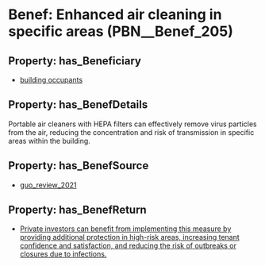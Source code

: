 # Benef: __Enhanced air cleaning in specific areas__ (PBN__Benef_205)

## Property: has_Beneficiary

* [building occupants](../Stakeholder/PBN__Stakeholder_97)

## Property: has_BenefDetails

Portable air cleaners with HEPA filters can effectively remove virus particles from the air, reducing the concentration and risk of transmission in specific areas within the building.

## Property: has_BenefSource

* [guo_review_2021](../Article/PBN__Article_45)

## Property: has_BenefReturn

* [Private investors can benefit from implementing this measure by providing additional protection in high-risk areas, increasing tenant confidence and satisfaction, and reducing the risk of outbreaks or closures due to infections.](../BenefReturn/PBN__BenefReturn_211)

